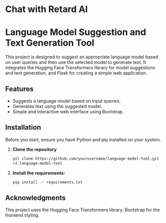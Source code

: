 # Chat with Retard AI

# Language Model Suggestion and Text Generation Tool




This project is designed to suggest an appropriate language model based on user queries and then use the selected model to generate text. It integrates the Hugging Face Transformers library for model suggestions and text generation, and Flask for creating a simple web application.

## Features

- Suggests a language model based on input queries.
- Generates text using the suggested model.
- Simple and interactive web interface using Bootstrap.

## Installation

Before you start, ensure you have Python and pip installed on your system.

1. **Clone the repository**
   ```bash
   git clone https://github.com/yourusername/language-model-tool.git
   cd language-model-tool
   
2. **Install the requirements:**
    ```bash
   pip install -r requirements.txt


## Acknowledgments
This project uses the Hugging Face Transformers library.
Bootstrap for the frontend styling.
